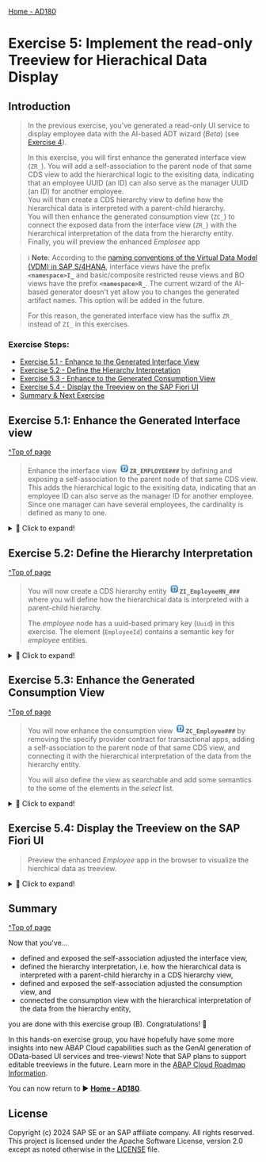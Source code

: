 [Home - AD180](/README.md#exercises)

# Exercise 5: Implement the read-only Treeview for Hierachical Data Display

## Introduction

> In the previous exercise, you've generated a read-only UI service to display employee data with the AI-based ADT wizard (_Beta_) (see [Exercise 4](../ex04/README.md)). 
> 
> In this exercise, you will first enhance the generated interface view (`ZR_`). You will add a self-association to the parent node of that same CDS view to add the hierarchical logic to the exisiting data, indicating that an employee UUID (an ID) can also serve as the manager UUID (an ID) for another employee.    
> You will then create a CDS hierarchy view to define how the hierarchical data is interpreted with a parent-child hierarchy.   
> You will then enhance the generated consumption view (`ZC_`) to connect the exposed data from the interface view (`ZR_`) with the hierarchical interpretation of the data from the hierarchy entity. Finally, you will preview the enhanced _Emplosee_ app
>  

> ℹ️ **Note**: 
> According to the [naming conventions of the Virtual Data Model (VDM) in SAP S/4HANA](https://help.sap.com/docs/SAP_S4HANA_CLOUD/c0c54048d35849128be8e872df5bea6d/8a8cee943ef944fe8936f4cc60ba9bc1.html), interface views have the prefix **`<namespace>I_`** and basic/composite restricted reuse views and BO views have the prefix **`<namespace>R_`**. The current wizard of the AI-based generator doesn't yet allow you to changes the generated artifact names. This option will be added in the future.  
> 
> For this reason, the generated interface view has the suffix `ZR_` instead of `ZI_` in this exercises.

### Exercise Steps:
- [Exercise 5.1 - Enhance to the Generated Interface View](#exercise-51-enhance-the-generated-interface-view)
- [Exercise 5.2 - Define the Hierarchy Interpretation](#exercise-52-define-the-hierarchy-interpretation)
- [Exercise 5.3 - Enhance to the Generated Consumption View](#exercise-53-enhance-the-generated-consumption-view)
- [Exercise 5.4 - Display the Treeview on the SAP Fiori UI](#exercise-54-display-the-treeview-on-the-sap-fiori-ui) 
- [Summary & Next Exercise](#summary--next-exercise)  


## Exercise 5.1: Enhance the Generated Interface view
[^Top of page](#)
   
  > Enhance the interface view ![datadefinition](../images/adt_ddls.png)**`ZR_EMPLOYEE###`** by defining and exposing a self-association to the parent node of that same CDS view.   
  > This adds the hierarchical logic to the exisiting data, indicating that an employee ID can also serve as the manager ID for another employee. Since one manager can have several employees, the cardinality is defined as many to one.


 <details>
  <summary>🔵 Click to expand!</summary>

   1. Go to your package in the **Project Explorer**, open the CDS data definition ![datadefinition](../images/adt_ddls.png)**`ZR_EMPLOYEE###`** and add the code snippet below to define the self-association as shown on the screenshot below. Replace the placeholder `###` with your suffix.
   
      ```
      association of many to one ZR_Employee### as _Manager on $projection.ManagerUuid = _Manager.Uuid
      ```       
      
   2. Add the self-association to the _select_ list to make it public. Use the code snippet provided below.
   
      ```
      ,   
   
      /* Public Associations */
      _Manager
      ```       
   
      <img src="images/tv01.png" alt="Enhance interface view" width="70%">

   3. Save ![save icon](../images/adt_save.png) and activate ![activate icon](../images/adt_activate.png) the changes.
          
</details>


## Exercise 5.2: Define the Hierarchy Interpretation
[^Top of page](#)
   
  > You will now create a CDS hierarchy entity ![datadefinition](../images/adt_ddls.png)**`ZI_EmployeeHN_###`** where you will define how the hierarchical data is interpreted with a parent-child hierarchy.
  > 
  > The _employee_ node has a uuid-based primary key (`Uuid`) in this exercise. The element (`EmployeeId`) contains a semantic key for _employee_ entities.
 
 <details>
  <summary>🔵 Click to expand!</summary>

   1. Go to your package in the **Project Explorer**, navigate to the folder **Core Data Services > Data Definition**, right-click on it and select **???** from the context menu. 
      
      Maintain the required information provided below, select a transport request if necessary, and click **Finish** to confirm the creation.    
      - Name: **`ZI_EmployeeHN_###`**
      - Description: **`Read Only: Employee hierarchy node`**   
      - Referenced Object: **`ZR_Employee###`**
   
      <br/>
      <img src="images/tv02.png" alt="Enhance interface view" width="70%">
 
   2. Delete the default data definition in the editor and replace it with the source code provided below. 
   
      Remember to replace all occurences of the placeholder **`###`** with your suffix.
   
      >  ℹ️ **Note**: Do not forget that the generated artefact and field names may differ from the ones use in the provided code snippets.   
      >              Therefore, always make sure to adjust them if necessary.
  
      ```ABAP
      @AccessControl.authorizationCheck: #NOT_REQUIRED
      @EndUserText.label: 'Hierarchy: Read Only: Employee Hierarchy'

      define hierarchy ZI_EmployeeHN_###
        as parent child hierarchy(   
          source ZR_Employee###   
          child to parent association _Manager      
          start where
            ManagerUuid is initial      
          siblings order by
            LastName ascending
        )
      {
        key Uuid,
            ManagerUuid
      }
      ```       
   
      > ℹ️ **Brief code explanation:** 
   
      <details>
        <summary>Click to expand!</summary>   
         
         > - The hierarchical data is interpreted with a parent-child hierarchy using the statement **`as parent child hierarchy`**.  
         > - The interface view **`ZR_Employee###`** is specified as the data source using the keyword **`source`**.  
         > - The hierarchy typically starts where there is no manager above, which is the CEO. Therefore, the root node of the hierarchy is where the manager UUID (and ID) is zero, i.e. initial. The starting condition is specified with the statement **`start where ... is initial`**.   
         > - In this example, siblings are employees who report to the same manager. They are sorted by their last names. The sorting order is specified using the statement **`siblings order by`**.   
         > - The employee primary key **`Uuid`** and the manager primary key **`managerUuid`** are specified in the _select_ list.      

      </details>   
   
      <br/>
      <img src="images/tv03.png" alt="Adjust generated UI service" width="70%">      
        
   3. Save ![save icon](../images/adt_save.png) and activate ![activate icon](../images/adt_activate.png) both database tables.
             
</details>


## Exercise 5.3: Enhance the Generated Consumption View
[^Top of page](#)
   
 >  You will now enhance the consumption view ![datadefinition](../images/adt_ddls.png)**`ZC_Employee###`** by removing the specify provider contract for transactional apps, adding a self-association to the parent node of that same CDS view, and connecting it with the hierarchical interpretation of the data from the hierarchy entity.
 >  
 >  You will also define the view as searchable and add some semantics to the some of the elements in the _select_ list.

<details>
  <summary>🔵 Click to expand!</summary>

   1. Go to your package in the **Project Explorer**, open the CDS data definition ![datadefinition](../images/adt_ddls.png)**`ZC_EMPLOYEE###`**, and start by removing the specified provider contract **`provider contract transactional_query`** because this is a **read-only** treeview. 
   
      <img src="images/tv04.png" alt="Enhance consumption view" width="70%">  
      
   2. Now connect the consumption view with the hierarchical interpretation of the data defined in the hierarchy entity ![datadefinition](../images/adt_ddls.png)**`ZR_EMPLOYEEHN_###`** by sepcifying the following view annotation provided and replacing **`###`** with your suffix.

      ```
      @OData.hierarchy.recursiveHierarchy:[{ entity.name: 'ZI_EmployeeHN_###' }] 
      ```       
   
      Also specify the projection view as searchable by adding the following view annotation as shown on the screenshot below:
   
      ```
      @Search.searchable: true
      ```          
   
      <img src="images/tv05.png" alt="Enhance consumption view" width="70%">
   
   2. Define the self-association by adding the code snippet to the data definition as shown on the screenshot below.
   
      ```
      association of many to one ZC_Employee### as _Manager on $projection.ManagerUuid = _Manager.Uuid
      ```       
   
   
      And add the self-association to the _select_ list to make it public. Use the code snippet provided below.
   
      ```
      ,  

      /* Public Associations */
      _Manager
      ```      

      <img src="images/tv05b.png" alt="Enhance consumption view" width="70%">   
   
   4. Enable the full-text search with a specific error tolerance (fuzziness threshold) for the elements **`FirstName`** and **`LastName`** by specifying the following annotation block directly before each field:          
   
         ```
         @Search: {
           defaultSearchElement: true,
           fuzzinessThreshold:  0.8
         }
         ```        
   
      <br/>   
      <img src="images/tv06.png" alt="Enhance consumption view" width="50%">   
   
   5. Save ![save icon](../images/adt_save.png) and activate ![activate icon](../images/adt_activate.png) the changes.
   
      The enhanced consumption view looks as follows:
   
      <br/>   
      <img src="images/tv07.png" alt="Enhance consumption view" width="70%">      
   
          
</details>


## Exercise 5.4: Display the Treeview on the SAP Fiori UI
 
> Preview the enhanced _Employee_ app in the browser to visualize the hierchical data as treeview. 

 <details>
  <summary>🔵 Click to expand!</summary>

   1. Open your service binding ![service binding](../images/adt_srvb.png)**`ZUI_EMPLOYEE###_O4`**, select the entity set **Employee**, and click **Preview** to start the Fiori Elements App Preview in the browser.
   
      The _employee_ data is now displayed in a hierarchical tree view. 
 
      <img src="images/tv08.png" alt="preview UI service mit demo data" width="70%">
     
   2. Now you can navigate through the hierarchical _employee__ data in the treeview
   
</details>


## Summary 
[^Top of page](#)

Now that you've... 
- defined and exposed the self-association adjusted the interface view, 
- defined the hierarchy interpretation, i.e. how the hierarchical data is interpreted with a parent-child hierarchy in a CDS hierarchy view, 
- defined and exposed the self-association adjusted the consumption view, and 
- connected the consumption view with the hierarchical interpretation of the data from the hierarchy entity,

you are done with this exercise group (B). Congratulations! 🎉

In this hands-on exercise group, you have hopefully have some more insights into new ABAP Cloud capabilities such as the GenAI generation of OData-based UI services and tree-views! Note that SAP plans to support editable treeviews in the future. Learn more in the [ABAP Cloud Roadmap Information](https://help.sap.com/docs/abap-cross-product/roadmap-info/ui-services).

You can now return to ► **[Home - AD180](/README.md#exercises)**.

## License

Copyright (c) 2024 SAP SE or an SAP affiliate company. All rights reserved. This project is licensed under the Apache Software License, version 2.0 except as noted otherwise in the [LICENSE](LICENSES/Apache-2.0.txt) file.

